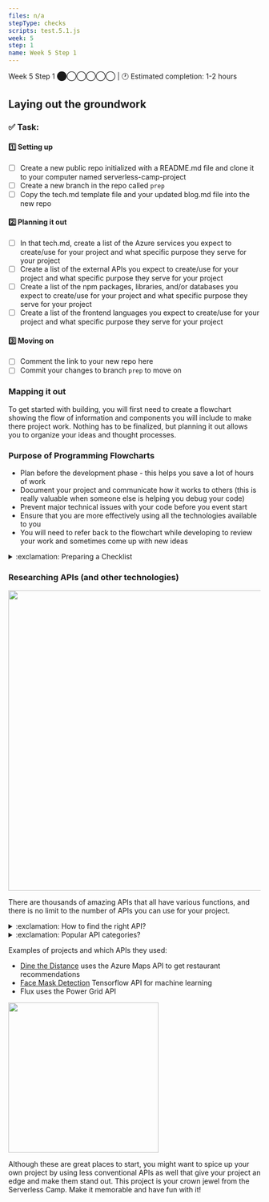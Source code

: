 ```yaml
---
files: n/a
stepType: checks
scripts: test.5.1.js
week: 5
step: 1
name: Week 5 Step 1
---
```

Week 5 Step 1 ⬤◯◯◯◯◯ | 🕐 Estimated completion: 1-2 hours

## Laying out the groundwork

### ✅  Task:

#### :one: Setting up
- [ ] Create a new public repo initialized with a README.md file and clone it to your computer named serverless-camp-project
- [ ] Create a new branch in the repo called `prep`
- [ ] Copy the tech.md template file and your updated blog.md file into the new repo

#### :two: Planning it out
- [ ] In that tech.md, create a list of the Azure services you expect to create/use for your project and what specific purpose they serve for your project
- [ ] Create a list of the external APIs you expect to create/use for your project and what specific purpose they serve for your project
- [ ] Create a list of the npm packages, libraries, and/or databases you expect to create/use for your project and what specific purpose they serve for your project
- [ ] Create a list of the frontend languages you expect to create/use for your project and what specific purpose they serve for your project

#### :three: Moving on
- [ ] Comment the link to your new repo here
- [ ] Commit your changes to branch `prep` to move on

### Mapping it out

To get started with building, you will first need to create a flowchart showing the flow of information and components you will include to make there project work. Nothing has to be finalized, but planning it out allows you to organize your ideas and thought processes.

### Purpose of Programming Flowcharts

- Plan before the development phase - this helps you save a lot of hours of work
- Document your project and communicate how it works to others (this is really valuable when someone else is helping you debug your code)
- Prevent major technical issues with your code before you event start
- Ensure that you are more effectively using all the technologies available to you
- You will need to refer back to the flowchart while developing to review your work and sometimes come up with new ideas

<details>
<summary>:exclamation: Preparing a Checklist</summary>
</br> 
As a beginner developer, it is vital that you consider the pros and cons of different technologies before you decide to use them. In this case, you are relatively profient with Azure functions and certain APIs, but for your final project you might find yourself looking into new softwares that you have't interacted before, talking to professionals about them, reading their documentation, and using them in your project.

<br>
<img src="https://i2.wp.com/allhtaccess.info/wp-content/uploads/2018/03/programming.gif?fit=1281%2C716&ssl=1" width=500>

> this you?

You will need to be able to justify your decisions confidently in order to prevent making decisions that will cost you excess time and effort in the developing phase. For this, you will need to start conducting extension research on how the technologies work and how they will be interacting with each other.
<br><br/>
</details>

### Researching APIs (and other technologies)

<img src="https://developers.giphy.com/branch/master/static/api-c99e353f761d318322c853c03ebcf21b.gif" width=600>

There are thousands of amazing APIs that all have various functions, and there is no limit to the number of APIs you can use for your project.

<details>
<summary>:exclamation: How to find the right API?</summary>
</br> 
- Start with a simple Google search or filter through online lists such as [rapidapi.com](rapidapi.com) if you already know what purpose you want your API to serve (e.g. find a location, send an SMS, ...)
- Research lists such as [rapidapi.com](https://rapidapi.com/categories) that have tags/categories that you can filter through to get some ideas if you're looking for 💡 project inspiration 💡 through cool new APIs
- Talk to people in the industry or try watching some API workshops to see what is out there
<br><br/>
</details>

<details>
<summary>:exclamation: Popular API categories?</summary>
</br> 
Some popular API categories previously seen in Serverless Camps include:
- SMS notifications (e.g. Twilio API)
- Location based APIs
- Food related APIs
- Weather APIs
<br><br/>
</details>

Examples of projects and which APIs they used:
- [Dine the Distance](https://bitproject.org/blog/serverless-dine-the-distance) uses the Azure Maps API to get restaurant recommendations
- [Face Mask Detection](https://bitproject.org/blog/serverless-face-mask-detection) Tensorflow API for machine learning
- Flux uses the Power Grid API

<img src="https://twilio-cms-prod.s3.amazonaws.com/images/message-to-mail.width-808.gif" width=300>

Although these are great places to start, you might want to spice up your own project by using less conventional APIs as well that give your project an edge and make them stand out. This project is your crown jewel from the Serverless Camp. Make it memorable and have fun with it!

